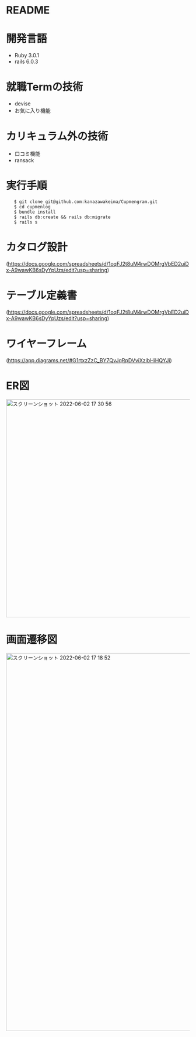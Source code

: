 # README
# 開発言語
  - Ruby 3.0.1
  - rails 6.0.3
# 就職Termの技術
  - devise
  - お気に入り機能
# カリキュラム外の技術
  - 口コミ機能
  - ransack
# 実行手順

```
   $ git clone git@github.com:kanazawakeima/Cupmengram.git
   $ cd cupmenlog
   $ bundle install
   $ rails db:create && rails db:migrate
   $ rails s
```

# カタログ設計
(https://docs.google.com/spreadsheets/d/1oqFJ2t8uM4rwDOMrgVbED2uiDx-A9wawKB6sDyYpUzs/edit?usp=sharing)
# テーブル定義書
(https://docs.google.com/spreadsheets/d/1oqFJ2t8uM4rwDOMrgVbED2uiDx-A9wawKB6sDyYpUzs/edit?usp=sharing)
# ワイヤーフレーム
(https://app.diagrams.net/#G1rtxzZzC_BY7QvJqRpDVviXzibHiHQYJi)

# ER図
<img width="596" alt="スクリーンショット 2022-06-02 17 30 56" src="https://user-images.githubusercontent.com/100675010/171588980-76c59f1d-20b7-470e-8055-7ced4f086ce1.png">

# 画面遷移図
<img width="1033" alt="スクリーンショット 2022-06-02 17 18 52" src="https://user-images.githubusercontent.com/100675010/171589104-4340ee3a-1c6c-49b5-a2f4-900cb87af789.png">
